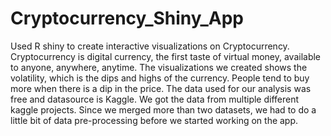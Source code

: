 # Cryptocurrency_Shiny_App
Used R shiny to create interactive visualizations on Cryptocurrency. Cryptocurrency is digital currency, the first taste of virtual money, available to anyone, anywhere, anytime. The visualizations we created shows the volatility, which is the dips and highs of the currency. People tend to buy more when there is a dip in the price. The data used for our analysis was free and datasource is Kaggle. We got the data from multiple different kaggle projects. Since we merged more than two datasets, we had to do a little bit of data pre-processing before we started working on the app.
